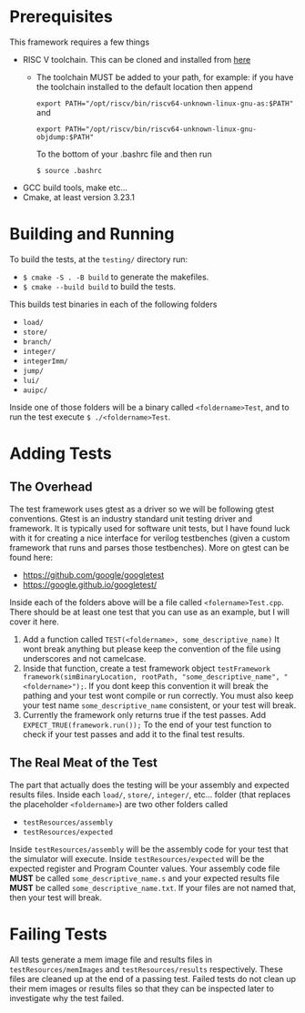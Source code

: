 # Prerequisites
This framework requires a few things
- RISC V toolchain. This can be cloned and installed from [here](https://github.com/riscv-collab/riscv-gnu-toolchain)
  - The toolchain MUST be added to your path, for example: if you have the toolchain installed to the default location then append
  
    `export PATH="/opt/riscv/bin/riscv64-unknown-linux-gnu-as:$PATH"` and 

    `export PATH="/opt/riscv/bin/riscv64-unknown-linux-gnu-objdump:$PATH"`

    To the bottom of your .bashrc file and then run

    `$ source .bashrc`
- GCC build tools, make etc...
- Cmake, at least version 3.23.1
# Building and Running
To build the tests, at the `testing/` directory run:
- `$ cmake -S . -B build` to generate the makefiles.
- `$ cmake --build build` to build the tests.

This builds test binaries in each of the following folders
- `load/`
- `store/`
- `branch/`
- `integer/`
- `integerImm/`
- `jump/`
- `lui/`
- `auipc/`

Inside one of those folders will be a binary called `<foldername>Test`, and to
run the test execute `$ ./<foldername>Test`.

# Adding Tests
## The Overhead
The test framework uses gtest as a driver so we will be following gtest 
conventions. Gtest is an industry standard unit testing driver and framework. It
is typically used for software unit tests, but I have found luck with it for 
creating a nice interface for verilog testbenches (given a custom framework that 
runs and parses those testbenches). More on gtest can be found here:
* https://github.com/google/googletest
* https://google.github.io/googletest/

Inside each of the folders above will be a file called `<folername>Test.cpp`.
There should be at least one test that you can use as an example, but I will
cover it here.

1. Add a function called `TEST(<foldername>, some_descriptive_name)`
   It wont break anything but please keep the convention of the file using underscores and not camelcase.
2. Inside that function, create a test framework object `testFramework framework(simBinaryLocation, rootPath, "some_descriptive_name", "<foldername>");`.
   If you dont keep this convention it will break the pathing and your test wont 
   compile or run correctly. You must also keep your test name `some_descriptive_name` 
   consistent, or your test will break.
3. Currently the framework only returns true if the test passes. Add `EXPECT_TRUE(framework.run());`
   To the end of your test function to check if your test passes and add it to 
   the final test results.
## The Real Meat of the Test
The part that actually does the testing will be your assembly and expected 
results files. Inside each `load/`, `store/`, `integer/`, etc... folder (that
replaces the placeholder `<foldername>`) are two other folders called
* `testResources/assembly`
* `testResources/expected`

Inside `testResources/assembly` will be the assembly code for your test that the
simulator will execute. Inside `testResources/expected` will be the expected 
register and Program Counter values. Your assembly code file **MUST** be called `some_descriptive_name.s`
and your expected results file **MUST** be called `some_descriptive_name.txt`. If 
your files are not named that, then your test will break. 

# Failing Tests
All tests generate a mem image file and results files in `testResources/memImages`
and `testResources/results` respectively. These files are cleaned up at the end
of a passing test. Failed tests do not clean up their mem images or results 
files so that they can be inspected later to investigate why the test failed. 